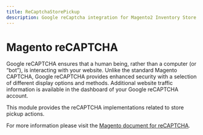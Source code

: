 ```yaml
---
title: ReCaptchaStorePickup
description: Google reCaptcha integration for Magento2 Inventory Store Pickup shipping form
---
```


# Magento reCAPTCHA

Google reCAPTCHA ensures that a human being, rather than a computer (or “bot”), is interacting with your website. Unlike the standard Magento CAPTCHA, Google reCAPTCHA provides enhanced security with a selection of different display options and methods. Additional website traffic information is available in the dashboard of your Google reCAPTCHA account.

This module provides the reCAPTCHA implementations related to store pickup actions.

For more information please visit the [Magento document for reCAPTCHA](https://docs.magento.com/user-guide/stores/security-google-recaptcha.html).
